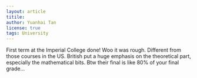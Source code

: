 ```yaml
---
layout: article
titile:
author: Yuanhai Tan
license: true
tags: University
---
```

First term at the Imperial College done! Woo it was rough. Different from those courses in the US. British put a huge emphasis on the theoretical part, especially the mathematical bits.
Btw their final is like 80% of your final grade...   